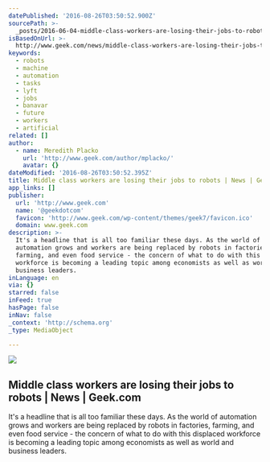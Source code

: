 ```yaml
---
datePublished: '2016-08-26T03:50:52.900Z'
sourcePath: >-
  _posts/2016-06-04-middle-class-workers-are-losing-their-jobs-to-robots-or-news.md
isBasedOnUrl: >-
  http://www.geek.com/news/middle-class-workers-are-losing-their-jobs-to-robots-1654097/
keywords:
  - robots
  - machine
  - automation
  - tasks
  - lyft
  - jobs
  - banavar
  - future
  - workers
  - artificial
related: []
author:
  - name: Meredith Placko
    url: 'http://www.geek.com/author/mplacko/'
    avatar: {}
dateModified: '2016-08-26T03:50:52.395Z'
title: Middle class workers are losing their jobs to robots | News | Geek.com
app_links: []
publisher:
  url: 'http://www.geek.com'
  name: '@geekdotcom'
  favicon: 'http://www.geek.com/wp-content/themes/geek7/favicon.ico'
  domain: www.geek.com
description: >-
  It's a headline that is all too familiar these days. As the world of
  automation grows and workers are being replaced by robots in factories,
  farming, and even food service - the concern of what to do with this displaced
  workforce is becoming a leading topic among economists as well as world and
  business leaders.
inLanguage: en
via: {}
starred: false
inFeed: true
hasPage: false
inNav: false
_context: 'http://schema.org'
_type: MediaObject

---
```

<article style=""><img src="https://s3-us-west-2.amazonaws.com/the-grid-img/p/20956be5c508c908baff3b1c72cbebf63beec8fc.jpg" /><h1>Middle class workers are losing their jobs to robots | News | Geek.com</h1><p>It's a headline that is all too familiar these days. As the world of automation grows and workers are being replaced by robots in factories, farming, and even food service - the concern of what to do with this displaced workforce is becoming a leading topic among economists as well as world and business leaders.</p></article>
